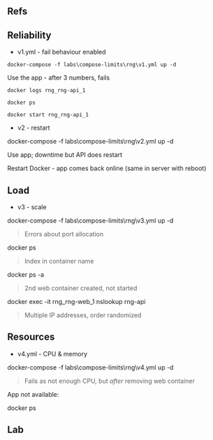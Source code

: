 
## Refs

## Reliability

- v1.yml - fail behaviour enabled

```
docker-compose -f labs\compose-limits\rng\v1.yml up -d
```

Use the app - after 3 numbers, fails

```
docker logs rng_rng-api_1

docker ps

docker start rng_rng-api_1
```

- v2 - restart

docker-compose -f labs\compose-limits\rng\v2.yml up -d

Use app; downtime but API does restart

Restart Docker - app comes back online (same in server with reboot)

## Load

- v3 - scale

docker-compose -f labs\compose-limits\rng\v3.yml up -d

> Errors about port allocation

docker ps

> Index in container name


docker ps -a

> 2nd web container created, not started


docker exec -it rng_rng-web_1 nslookup rng-api

> Multiple IP addresses, order randomized

## Resources

- v4.yml - CPU & memory

docker-compose -f labs\compose-limits\rng\v4.yml up -d

> Fails as not enough CPU, but *after* removing web container

App not available:

docker ps

## Lab
